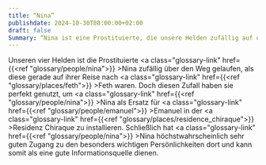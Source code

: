 ```yaml
---
title: “Nina”
publishdate: 2024-10-30T08:00:00+02:00
draft: false
Summary: “Nina ist eine Prostituierte, die unsere Helden zufällig auf dem Weg nach Feth getroffen haben.”
---
```

Unseren vier Helden ist die Prostituierte <a class="glossary-link" href={{<ref "glossary/people/nina">}} >Nina</a> zufällig über den Weg gelaufen, als diese gerade auf ihrer Reise nach <a class="glossary-link" href={{<ref "glossary/places/feth">}} >Feth</a> waren. Doch diesen Zufall haben sie perfekt genutzt, um <a class="glossary-link" href={{<ref "glossary/people/nina">}} >Nina</a> als Ersatz für <a class="glossary-link" href={{<ref "glossary/people/emanuel">}} >Emanuel</a> in der <a class="glossary-link" href={{<ref "glossary/places/residence_chiraque">}} >Residenz Chiraque</a> zu installieren. Schließlich hat <a class="glossary-link" href={{<ref "glossary/people/nina">}} >Nina</a> höchstwahrscheinlich sehr guten Zugang zu den besonders wichtigen Persönlichkeiten dort und kann somit als eine gute Informationsquelle dienen.
